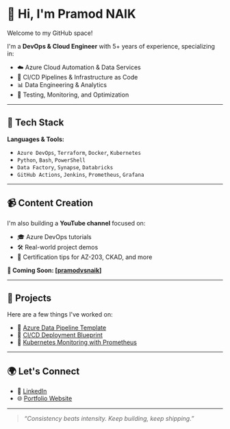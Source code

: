# 👋 Hi, I'm Pramod NAIK

Welcome to my GitHub space!

I'm a **DevOps & Cloud Engineer** with 5+ years of experience, specializing in:

- ☁️ Azure Cloud Automation & Data Services  
- 🔄 CI/CD Pipelines & Infrastructure as Code  
- 📊 Data Engineering & Analytics  
- 🧪 Testing, Monitoring, and Optimization

---

## 🔧 Tech Stack

**Languages & Tools:**
- `Azure DevOps`, `Terraform`, `Docker`, `Kubernetes`
- `Python`, `Bash`, `PowerShell`
- `Data Factory`, `Synapse`, `Databricks`
- `GitHub Actions`, `Jenkins`, `Prometheus`, `Grafana`

---

## 📹 Content Creation

I'm also building a **YouTube channel** focused on:
- 🎓 Azure DevOps tutorials
- 🛠 Real-world project demos
- 🎯 Certification tips for AZ-203, CKAD, and more

**🎥 Coming Soon: [[pramodvsnaik](https://www.youtube.com/@pramodvsnaik)]**

---

## 💼 Projects

Here are a few things I've worked on:
- 🧩 [Azure Data Pipeline Template](#)
- 🚀 [CI/CD Deployment Blueprint](#)
- 📘 [Kubernetes Monitoring with Prometheus](#)

---

## 🌍 Let's Connect

- 💼 [LinkedIn](http://linkedin.com/in/pramodvsnaik/)
- 🌐 [Portfolio Website](https://pramodvsnaik.github.io/devops/)

---

> _“Consistency beats intensity. Keep building, keep shipping.”_

